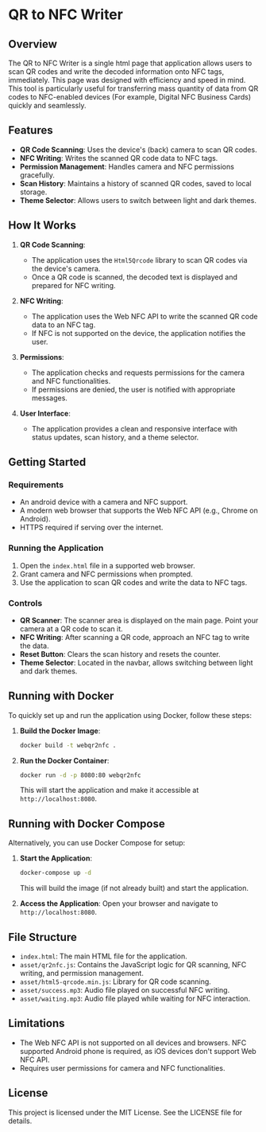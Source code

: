 # QR to NFC Writer

## Overview
The QR to NFC Writer is a single html page that application allows users to scan QR codes and write the decoded information onto NFC tags, immediately. This page was designed with efficiency and speed in mind. This tool is particularly useful for transferring mass quantity of data from QR codes to NFC-enabled devices (For example, Digital NFC Business Cards) quickly and seamlessly. 

## Features
- **QR Code Scanning**: Uses the device's (back) camera to scan QR codes.
- **NFC Writing**: Writes the scanned QR code data to NFC tags.
- **Permission Management**: Handles camera and NFC permissions gracefully.
- **Scan History**: Maintains a history of scanned QR codes, saved to local storage.
- **Theme Selector**: Allows users to switch between light and dark themes.

## How It Works
1. **QR Code Scanning**:
   - The application uses the `Html5Qrcode` library to scan QR codes via the device's camera.
   - Once a QR code is scanned, the decoded text is displayed and prepared for NFC writing.

2. **NFC Writing**:
   - The application uses the Web NFC API to write the scanned QR code data to an NFC tag.
   - If NFC is not supported on the device, the application notifies the user.

3. **Permissions**:
   - The application checks and requests permissions for the camera and NFC functionalities.
   - If permissions are denied, the user is notified with appropriate messages.

4. **User Interface**:
   - The application provides a clean and responsive interface with status updates, scan history, and a theme selector.

## Getting Started

### Requirements
- An android device with a camera and NFC support. 
- A modern web browser that supports the Web NFC API (e.g., Chrome on Android).
- HTTPS required if serving over the internet.

### Running the Application
1. Open the `index.html` file in a supported web browser.
2. Grant camera and NFC permissions when prompted.
3. Use the application to scan QR codes and write the data to NFC tags.

### Controls
- **QR Scanner**: The scanner area is displayed on the main page. Point your camera at a QR code to scan it.
- **NFC Writing**: After scanning a QR code, approach an NFC tag to write the data.
- **Reset Button**: Clears the scan history and resets the counter.
- **Theme Selector**: Located in the navbar, allows switching between light and dark themes.

## Running with Docker

To quickly set up and run the application using Docker, follow these steps:

1. **Build the Docker Image**:
   ```bash
   docker build -t webqr2nfc .
   ```

2. **Run the Docker Container**:
   ```bash
   docker run -d -p 8080:80 webqr2nfc
   ```

   This will start the application and make it accessible at `http://localhost:8080`.

## Running with Docker Compose

Alternatively, you can use Docker Compose for setup:

1. **Start the Application**:
   ```bash
   docker-compose up -d
   ```

   This will build the image (if not already built) and start the application.

2. **Access the Application**:
   Open your browser and navigate to `http://localhost:8080`.

## File Structure
- `index.html`: The main HTML file for the application.
- `asset/qr2nfc.js`: Contains the JavaScript logic for QR scanning, NFC writing, and permission management.
- `asset/html5-qrcode.min.js`: Library for QR code scanning.
- `asset/success.mp3`: Audio file played on successful NFC writing.
- `asset/waiting.mp3`: Audio file played while waiting for NFC interaction.

## Limitations
- The Web NFC API is not supported on all devices and browsers. NFC supported Android phone is required, as iOS devices don't support Web NFC API.
- Requires user permissions for camera and NFC functionalities.


## License
This project is licensed under the MIT License. See the LICENSE file for details.